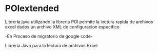 POIextended
===========

Libreria java utilizando la libreria POI permite la lectura rapida de archivos excel dados un archivo XML de configuracion especifico

-En Proceso de migratorio de google code-

Libreria Java para la lectura de archivos Excel
